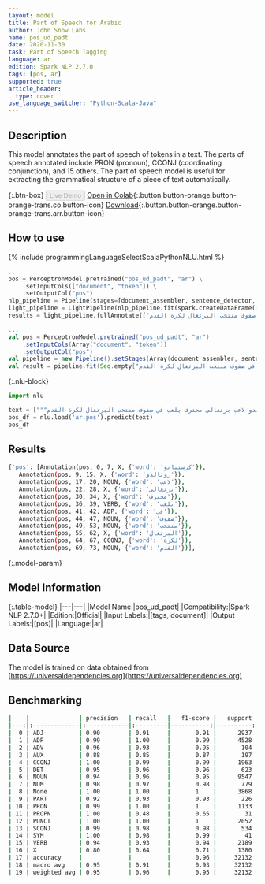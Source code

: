 ```yaml
---
layout: model
title: Part of Speech for Arabic
author: John Snow Labs
name: pos_ud_padt
date: 2020-11-30
task: Part of Speech Tagging
language: ar
edition: Spark NLP 2.7.0
tags: [pos, ar]
supported: true
article_header:
  type: cover
use_language_switcher: "Python-Scala-Java"
---
```


## Description

This model annotates the part of speech of tokens in a text. The parts of speech annotated include PRON (pronoun), CCONJ (coordinating conjunction), and 15 others. The part of speech model is useful for extracting the grammatical structure of a piece of text automatically.

{:.btn-box}
<button class="button button-orange" disabled>Live Demo</button>
[Open in Colab](https://colab.research.google.com/github/JohnSnowLabs/spark-nlp-workshop/blob/master/tutorials/Certification_Trainings/Public/6.Playground_DataFrames.ipynb){:.button.button-orange.button-orange-trans.co.button-icon}
[Download](https://s3.amazonaws.com/auxdata.johnsnowlabs.com/public/models/pos_ud_padt_ar_2.7.0_2.4_1606721957579.zip){:.button.button-orange.button-orange-trans.arr.button-icon}

## How to use

<div class="tabs-box" markdown="1">
{% include programmingLanguageSelectScalaPythonNLU.html %}

```python
...
pos = PerceptronModel.pretrained("pos_ud_padt", "ar") \
    .setInputCols(["document", "token"]) \
    .setOutputCol("pos")
nlp_pipeline = Pipeline(stages=[document_assembler, sentence_detector, tokenizer, pos])
light_pipeline = LightPipeline(nlp_pipeline.fit(spark.createDataFrame([['']]).toDF("text")))
results = light_pipeline.fullAnnotate(["كرستيانو رونالدو لاعب برتغالي محترف يلعب في صفوف منتخب البرتغال لكرة القدم"])
```
```scala
...
val pos = PerceptronModel.pretrained("pos_ud_padt", "ar")
    .setInputCols(Array("document", "token"))
    .setOutputCol("pos")
val pipeline = new Pipeline().setStages(Array(document_assembler, sentence_detector, tokenizer, pos))
val result = pipeline.fit(Seq.empty["كرستيانو رونالدو لاعب برتغالي محترف يلعب في صفوف منتخب البرتغال لكرة القدم"].toDS.toDF("text")).transform(data)
```

{:.nlu-block}
```python
import nlu

text = ["""كرستيانو رونالدو لاعب برتغالي محترف يلعب في صفوف منتخب البرتغال لكرة القدم"""]
pos_df = nlu.load('ar.pos').predict(text)
pos_df
```

</div>

## Results

```bash
{'pos': [Annotation(pos, 0, 7, X, {'word': 'كرستيانو'}),
   Annotation(pos, 9, 15, X, {'word': 'رونالدو'}),
   Annotation(pos, 17, 20, NOUN, {'word': 'لاعب'}),
   Annotation(pos, 22, 28, X, {'word': 'برتغالي'}),
   Annotation(pos, 30, 34, X, {'word': 'محترف'}),
   Annotation(pos, 36, 39, VERB, {'word': 'يلعب'}),
   Annotation(pos, 41, 42, ADP, {'word': 'في'}),
   Annotation(pos, 44, 47, NOUN, {'word': 'صفوف'}),
   Annotation(pos, 49, 53, NOUN, {'word': 'منتخب'}),
   Annotation(pos, 55, 62, X, {'word': 'البرتغال'}),
   Annotation(pos, 64, 67, CCONJ, {'word': 'لكرة'}),
   Annotation(pos, 69, 73, NOUN, {'word': 'القدم'})],
```

{:.model-param}
## Model Information

{:.table-model}
|---|---|
|Model Name:|pos_ud_padt|
|Compatibility:|Spark NLP 2.7.0+|
|Edition:|Official|
|Input Labels:|[tags, document]|
|Output Labels:|[pos]|
|Language:|ar|

## Data Source

The model is trained on data obtained from [https://universaldependencies.org](https://universaldependencies.org)

## Benchmarking

```bash
|    |              | precision   | recall   |   f1-score |   support |
|---:|:-------------|:------------|:---------|-----------:|----------:|
|  0 | ADJ          | 0.90        | 0.91     |       0.91 |      2937 |
|  1 | ADP          | 0.99        | 1.00     |       0.99 |      4528 |
|  2 | ADV          | 0.96        | 0.93     |       0.95 |       104 |
|  3 | AUX          | 0.88        | 0.85     |       0.87 |       197 |
|  4 | CCONJ        | 1.00        | 0.99     |       0.99 |      1963 |
|  5 | DET          | 0.95        | 0.96     |       0.96 |       623 |
|  6 | NOUN         | 0.94        | 0.96     |       0.95 |      9547 |
|  7 | NUM          | 0.98        | 0.97     |       0.98 |       779 |
|  8 | None         | 1.00        | 1.00     |       1    |      3868 |
|  9 | PART         | 0.92        | 0.93     |       0.93 |       226 |
| 10 | PRON         | 0.99        | 1.00     |       1    |      1133 |
| 11 | PROPN        | 1.00        | 0.48     |       0.65 |        31 |
| 12 | PUNCT        | 1.00        | 1.00     |       1    |      2052 |
| 13 | SCONJ        | 0.99        | 0.98     |       0.98 |       534 |
| 14 | SYM          | 1.00        | 0.98     |       0.99 |        41 |
| 15 | VERB         | 0.94        | 0.93     |       0.94 |      2189 |
| 16 | X            | 0.80        | 0.64     |       0.71 |      1380 |
| 17 | accuracy     |             |          |       0.96 |     32132 |
| 18 | macro avg    | 0.95        | 0.91     |       0.93 |     32132 |
| 19 | weighted avg | 0.95        | 0.96     |       0.95 |     32132 |
```